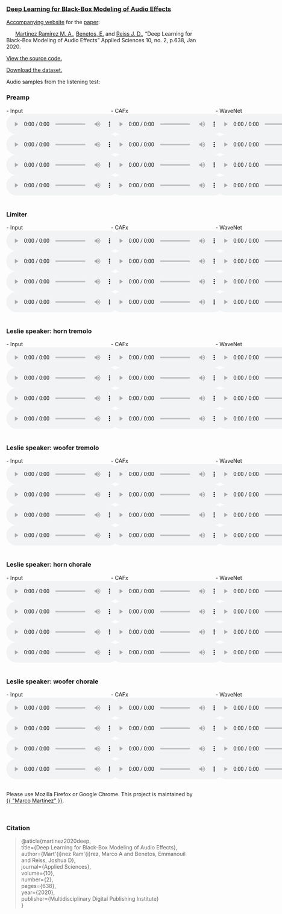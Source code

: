 ### [Deep Learning for Black-Box Modeling of Audio Effects](https://www.mdpi.com/2076-3417/10/2/638)


[Accompanying  website](https://mchijmma.github.io/DL-AFx/) for the [paper](https://www.mdpi.com/2076-3417/10/2/638):

&nbsp;&nbsp;&nbsp;&nbsp;&nbsp;&nbsp;[Martínez Ramírez M. A.](http://m-marco.com), [Benetos, E.](https://www.eecs.qmul.ac.uk/~emmanouilb/) and [Reiss J. D.](http://www.eecs.qmul.ac.uk/~josh/), “Deep Learning for Black-Box Modeling of Audio Effects” Applied Sciences 10, no. 2, p.638, Jan 2020.

[View the source code.](https://github.com/mchijmma/DL-AFx/tree/master/src)

[Download the dataset.](https://zenodo.org/record/3562442)

Audio samples from the listening test:

### Preamp
<div id="contentBox" style="margin:0px auto; width:350%">
<div id="column1" style="float:left; margin:0; width:15.75%;">
- Input <br />
<audio controls="controls">
    <source src="audio/Preamp/Preamp_32_AET_CRNN_23_input.mp3" type="audio/mp3" />
</audio>
<audio controls="controls">
    <source src="audio/Preamp/Preamp_24_AET_CRNN_23_input.mp3" type="audio/mp3" />
</audio>
<audio controls="controls">
    <source src="audio/Preamp/Preamp_44_AET_CRNN_23_input.mp3" type="audio/mp3" />
</audio>
<audio controls="controls">
    <source src="audio/Preamp/Preamp_57_AET_CRNN_23_input.mp3" type="audio/mp3" />
</audio>
</div>

<div id="column2" style="float:left; margin:0;width:15.75%;">
- CAFx <br />
<audio controls="controls">
    <source src="audio/Preamp/Preamp_32_AET_DNN_Local_Dense_SAAF3_output.mp3" type="audio/mp3" />
</audio>
<audio controls="controls">
    <source src="audio/Preamp/Preamp_24_AET_DNN_Local_Dense_SAAF3_output.mp3" type="audio/mp3" />
</audio>
<audio controls="controls">
    <source src="audio/Preamp/Preamp_44_AET_DNN_Local_Dense_SAAF3_output.mp3" type="audio/mp3" />
</audio>
<audio controls="controls">
    <source src="audio/Preamp/Preamp_57_AET_DNN_Local_Dense_SAAF3_output.mp3" type="audio/mp3" />
</audio>
</div>

<div id="column3" style="float:left; margin:0;width:15.75%">
- WaveNet <br />
<audio controls="controls">
    <source src="audio/Preamp/Preamp_32_Wavenet2_output.mp3" type="audio/mp3" />
</audio>
<audio controls="controls">
    <source src="audio/Preamp/Preamp_24_Wavenet2_output.mp3" type="audio/mp3" />
</audio>
<audio controls="controls">
    <source src="audio/Preamp/Preamp_44_Wavenet2_output.mp3" type="audio/mp3" />
</audio>
<audio controls="controls">
    <source src="audio/Preamp/Preamp_57_Wavenet2_output.mp3" type="audio/mp3" />
</audio>
</div>

<div id="column4" style="float:left; margin:0;width:15.75%">
- CRAFx <br />
<audio controls="controls">
    <source src="audio/Preamp/Preamp_32_AET_CRNN_23_output.mp3" type="audio/mp3" />
</audio>
<audio controls="controls">
    <source src="audio/Preamp/Preamp_24_AET_CRNN_23_output.mp3" type="audio/mp3" />
</audio>
<audio controls="controls">
    <source src="audio/Preamp/Preamp_44_AET_CRNN_23_output.mp3" type="audio/mp3" />
</audio>
<audio controls="controls">
    <source src="audio/Preamp/Preamp_57_AET_CRNN_23_output.mp3" type="audio/mp3" />
</audio>
</div>

<div id="column5" style="float:left; margin:0;width:15.75%;">
- CWAFx <br />
<audio controls="controls">
    <source src="audio/Preamp/Preamp_32_AET_Wavenet_1_output.mp3" type="audio/mp3" />
</audio>
<audio controls="controls">
    <source src="audio/Preamp/Preamp_24_AET_Wavenet_1_output.mp3" type="audio/mp3" />
</audio>
<audio controls="controls">
    <source src="audio/Preamp/Preamp_44_AET_Wavenet_1_output.mp3" type="audio/mp3" />
</audio>
<audio controls="controls">
    <source src="audio/Preamp/Preamp_57_AET_Wavenet_1_output.mp3" type="audio/mp3" />
</audio>
</div>

<div id="column6" style="float:left; margin:0;width:15.75%;">
- Reference <br />
<audio controls="controls">
    <source src="audio/Preamp/Preamp_32_AET_CRNN_23_target.mp3" type="audio/mp3" />
</audio>
<audio controls="controls">
    <source src="audio/Preamp/Preamp_24_AET_CRNN_23_target.mp3" type="audio/mp3" />
</audio>
<audio controls="controls">
    <source src="audio/Preamp/Preamp_44_AET_CRNN_23_target.mp3" type="audio/mp3" />
</audio>
<audio controls="controls">
    <source src="audio/Preamp/Preamp_57_AET_CRNN_23_target.mp3" type="audio/mp3" />
</audio>
</div>

</div>

&nbsp;

### Limiter
<div id="contentBox" style="margin:0px auto; width:350%">
<div id="column1" style="float:left; margin:0; width:15.75%;">
- Input <br />
<audio controls="controls">
    <source src="audio/Limiter/Limiter_27_AET_CRNN_23_input.mp3" type="audio/mp3" />
</audio>
<audio controls="controls">
    <source src="audio/Limiter/Limiter_1_AET_CRNN_23_input.mp3" type="audio/mp3" />
</audio>
<audio controls="controls">
    <source src="audio/Limiter/Limiter_51_AET_CRNN_23_input.mp3" type="audio/mp3" />
</audio>
<audio controls="controls">
    <source src="audio/Limiter/Limiter_59_AET_CRNN_23_input.mp3" type="audio/mp3" />
</audio>
</div>

<div id="column2" style="float:left; margin:0;width:15.75%;">
- CAFx <br />
<audio controls="controls">
    <source src="audio/Limiter/Limiter_27_AET_DNN_Local_Dense_SAAF3_output.mp3" type="audio/mp3" />
</audio>
<audio controls="controls">
    <source src="audio/Limiter/Limiter_1_AET_DNN_Local_Dense_SAAF3_output.mp3" type="audio/mp3" />
</audio>
<audio controls="controls">
    <source src="audio/Limiter/Limiter_51_AET_DNN_Local_Dense_SAAF3_output.mp3" type="audio/mp3" />
</audio>
<audio controls="controls">
    <source src="audio/Limiter/Limiter_59_AET_DNN_Local_Dense_SAAF3_output.mp3" type="audio/mp3" />
</audio>
</div>

<div id="column3" style="float:left; margin:0;width:15.75%">
- WaveNet <br />
<audio controls="controls">
    <source src="audio/Limiter/Limiter_27_Wavenet2_output.mp3" type="audio/mp3" />
</audio>
<audio controls="controls">
    <source src="audio/Limiter/Limiter_1_Wavenet2_output.mp3" type="audio/mp3" />
</audio>
<audio controls="controls">
    <source src="audio/Limiter/Limiter_51_Wavenet2_output.mp3" type="audio/mp3" />
</audio>
<audio controls="controls">
    <source src="audio/Limiter/Limiter_59_Wavenet2_output.mp3" type="audio/mp3" />
</audio>
</div>

<div id="column4" style="float:left; margin:0;width:15.75%">
- CRAFx <br />
<audio controls="controls">
    <source src="audio/Limiter/Limiter_27_AET_CRNN_23_output.mp3" type="audio/mp3" />
</audio>
<audio controls="controls">
    <source src="audio/Limiter/Limiter_1_AET_CRNN_23_output.mp3" type="audio/mp3" />
</audio>
<audio controls="controls">
    <source src="audio/Limiter/Limiter_51_AET_CRNN_23_output.mp3" type="audio/mp3" />
</audio>
<audio controls="controls">
    <source src="audio/Limiter/Limiter_59_AET_CRNN_23_output.mp3" type="audio/mp3" />
</audio>
</div>

<div id="column5" style="float:left; margin:0;width:15.75%;">
- CWAFx <br />
<audio controls="controls">
    <source src="audio/Limiter/Limiter_27_AET_Wavenet_1_output.mp3" type="audio/mp3" />
</audio>
<audio controls="controls">
    <source src="audio/Limiter/Limiter_1_AET_Wavenet_1_output.mp3" type="audio/mp3" />
</audio>
<audio controls="controls">
    <source src="audio/Limiter/Limiter_51_AET_Wavenet_1_output.mp3" type="audio/mp3" />
</audio>
<audio controls="controls">
    <source src="audio/Limiter/Limiter_59_AET_Wavenet_1_output.mp3" type="audio/mp3" />
</audio>
</div>

<div id="column6" style="float:left; margin:0;width:15.75%;">
- Reference <br />
<audio controls="controls">
    <source src="audio/Limiter/Limiter_27_AET_CRNN_23_target.mp3" type="audio/mp3" />
</audio>
<audio controls="controls">
    <source src="audio/Limiter/Limiter_1_AET_CRNN_23_target.mp3" type="audio/mp3" />
</audio>
<audio controls="controls">
    <source src="audio/Limiter/Limiter_51_AET_CRNN_23_target.mp3" type="audio/mp3" />
</audio>
<audio controls="controls">
    <source src="audio/Limiter/Limiter_59_AET_CRNN_23_target.mp3" type="audio/mp3" />
</audio>
</div>

</div>

&nbsp;
### Leslie speaker: horn tremolo
<div id="contentBox" style="margin:0px auto; width:350%">
<div id="column1" style="float:left; margin:0; width:15.75%;">
- Input <br />
<audio controls="controls">
    <source src="audio/LeslieSpeakerHornFast/Leslie_hf_19_AET_CRNN_23_input.mp3" type="audio/mp3" />
</audio>
<audio controls="controls">
    <source src="audio/LeslieSpeakerHornFast/Leslie_hf_4_AET_CRNN_23_input.mp3" type="audio/mp3" />
</audio>
<audio controls="controls">
    <source src="audio/LeslieSpeakerHornFast/Leslie_hf_12_AET_CRNN_23_input.mp3" type="audio/mp3" />
</audio>
<audio controls="controls">
    <source src="audio/LeslieSpeakerHornFast/Leslie_hf_14_AET_CRNN_23_input.mp3" type="audio/mp3" />
</audio>
</div>

<div id="column2" style="float:left; margin:0;width:15.75%;">
- CAFx <br />
<audio controls="controls">
    <source src="audio/LeslieSpeakerHornFast/Leslie_hf_19_AET_DNN_Local_Dense_SAAF3_output.mp3" type="audio/mp3" />
</audio>
<audio controls="controls">
    <source src="audio/LeslieSpeakerHornFast/Leslie_hf_4_AET_DNN_Local_Dense_SAAF3_output.mp3" type="audio/mp3" />
</audio>
<audio controls="controls">
    <source src="audio/LeslieSpeakerHornFast/Leslie_hf_12_AET_DNN_Local_Dense_SAAF3_output.mp3" type="audio/mp3" />
</audio>
<audio controls="controls">
    <source src="audio/LeslieSpeakerHornFast/Leslie_hf_14_AET_DNN_Local_Dense_SAAF3_output.mp3" type="audio/mp3" />
</audio>
</div>

<div id="column3" style="float:left; margin:0;width:15.75%">
- WaveNet <br />
<audio controls="controls">
    <source src="audio/LeslieSpeakerHornFast/Leslie_hf_19_Wavenet2_output.mp3" type="audio/mp3" />
</audio>
<audio controls="controls">
    <source src="audio/LeslieSpeakerHornFast/Leslie_hf_4_Wavenet2_output.mp3" type="audio/mp3" />
</audio>
<audio controls="controls">
    <source src="audio/LeslieSpeakerHornFast/Leslie_hf_12_Wavenet2_output.mp3" type="audio/mp3" />
</audio>
<audio controls="controls">
    <source src="audio/LeslieSpeakerHornFast/Leslie_hf_14_Wavenet2_output.mp3" type="audio/mp3" />
</audio>
</div>

<div id="column4" style="float:left; margin:0;width:15.75%">
- CRAFx <br />
<audio controls="controls">
    <source src="audio/LeslieSpeakerHornFast/Leslie_hf_19_AET_CRNN_23_output.mp3" type="audio/mp3" />
</audio>
<audio controls="controls">
    <source src="audio/LeslieSpeakerHornFast/Leslie_hf_4_AET_CRNN_23_output.mp3" type="audio/mp3" />
</audio>
<audio controls="controls">
    <source src="audio/LeslieSpeakerHornFast/Leslie_hf_12_AET_CRNN_23_output.mp3" type="audio/mp3" />
</audio>
<audio controls="controls">
    <source src="audio/LeslieSpeakerHornFast/Leslie_hf_14_AET_CRNN_23_output.mp3" type="audio/mp3" />
</audio>
</div>

<div id="column5" style="float:left; margin:0;width:15.75%;">
- CWAFx <br />
<audio controls="controls">
    <source src="audio/LeslieSpeakerHornFast/Leslie_hf_19_AET_Wavenet_1_output.mp3" type="audio/mp3" />
</audio>
<audio controls="controls">
    <source src="audio/LeslieSpeakerHornFast/Leslie_hf_4_AET_Wavenet_1_output.mp3" type="audio/mp3" />
</audio>
<audio controls="controls">
    <source src="audio/LeslieSpeakerHornFast/Leslie_hf_12_AET_Wavenet_1_output.mp3" type="audio/mp3" />
</audio>
<audio controls="controls">
    <source src="audio/LeslieSpeakerHornFast/Leslie_hf_14_AET_Wavenet_1_output.mp3" type="audio/mp3" />
</audio>
</div>

<div id="column6" style="float:left; margin:0;width:15.75%;">
- Reference <br />
<audio controls="controls">
    <source src="audio/LeslieSpeakerHornFast/Leslie_hf_19_AET_CRNN_23_target.mp3" type="audio/mp3" />
</audio>
<audio controls="controls">
    <source src="audio/LeslieSpeakerHornFast/Leslie_hf_4_AET_CRNN_23_target.mp3" type="audio/mp3" />
</audio>
<audio controls="controls">
    <source src="audio/LeslieSpeakerHornFast/Leslie_hf_12_AET_CRNN_23_target.mp3" type="audio/mp3" />
</audio>
<audio controls="controls">
    <source src="audio/LeslieSpeakerHornFast/Leslie_hf_14_AET_CRNN_23_target.mp3" type="audio/mp3" />
</audio>
</div>

</div>

&nbsp;
### Leslie speaker: woofer tremolo
<div id="contentBox" style="margin:0px auto; width:350%">
<div id="column1" style="float:left; margin:0; width:15.75%;">
- Input <br />
<audio controls="controls">
    <source src="audio/LeslieSpeakerWooferFast/Leslie_wf_3_AET_CRNN_23_input.mp3" type="audio/mp3" />
</audio>
<audio controls="controls">
    <source src="audio/LeslieSpeakerWooferFast/Leslie_wf_15_AET_CRNN_23_input.mp3" type="audio/mp3" />
</audio>
<audio controls="controls">
    <source src="audio/LeslieSpeakerWooferFast/Leslie_wf_24_AET_CRNN_23_input.mp3" type="audio/mp3" />
</audio>
<audio controls="controls">
    <source src="audio/LeslieSpeakerWooferFast/Leslie_wf_28_AET_CRNN_23_input.mp3" type="audio/mp3" />
</audio>
</div>

<div id="column2" style="float:left; margin:0;width:15.75%;">
- CAFx <br />
<audio controls="controls">
    <source src="audio/LeslieSpeakerWooferFast/Leslie_wf_3_AET_DNN_Local_Dense_SAAF3_output.mp3" type="audio/mp3" />
</audio>
<audio controls="controls">
    <source src="audio/LeslieSpeakerWooferFast/Leslie_wf_15_AET_DNN_Local_Dense_SAAF3_output.mp3" type="audio/mp3" />
</audio>
<audio controls="controls">
    <source src="audio/LeslieSpeakerWooferFast/Leslie_wf_24_AET_DNN_Local_Dense_SAAF3_output.mp3" type="audio/mp3" />
</audio>
<audio controls="controls">
    <source src="audio/LeslieSpeakerWooferFast/Leslie_wf_28_AET_DNN_Local_Dense_SAAF3_output.mp3" type="audio/mp3" />
</audio>
</div>

<div id="column3" style="float:left; margin:0;width:15.75%">
- WaveNet <br />
<audio controls="controls">
    <source src="audio/LeslieSpeakerWooferFast/Leslie_wf_3_Wavenet2_output.mp3" type="audio/mp3" />
</audio>
<audio controls="controls">
    <source src="audio/LeslieSpeakerWooferFast/Leslie_wf_15_Wavenet2_output.mp3" type="audio/mp3" />
</audio>
<audio controls="controls">
    <source src="audio/LeslieSpeakerWooferFast/Leslie_wf_24_Wavenet2_output.mp3" type="audio/mp3" />
</audio>
<audio controls="controls">
    <source src="audio/LeslieSpeakerWooferFast/Leslie_wf_28_Wavenet2_output.mp3" type="audio/mp3" />
</audio>
</div>

<div id="column4" style="float:left; margin:0;width:15.75%">
- CRAFx <br />
<audio controls="controls">
    <source src="audio/LeslieSpeakerWooferFast/Leslie_wf_3_AET_CRNN_23_output.mp3" type="audio/mp3" />
</audio>
<audio controls="controls">
    <source src="audio/LeslieSpeakerWooferFast/Leslie_wf_15_AET_CRNN_23_output.mp3" type="audio/mp3" />
</audio>
<audio controls="controls">
    <source src="audio/LeslieSpeakerWooferFast/Leslie_wf_24_AET_CRNN_23_output.mp3" type="audio/mp3" />
</audio>
<audio controls="controls">
    <source src="audio/LeslieSpeakerWooferFast/Leslie_wf_28_AET_CRNN_23_output.mp3" type="audio/mp3" />
</audio>
</div>

<div id="column5" style="float:left; margin:0;width:15.75%;">
- CWAFx <br />
<audio controls="controls">
    <source src="audio/LeslieSpeakerWooferFast/Leslie_wf_3_AET_Wavenet_1_output.mp3" type="audio/mp3" />
</audio>
<audio controls="controls">
    <source src="audio/LeslieSpeakerWooferFast/Leslie_wf_15_AET_Wavenet_1_output.mp3" type="audio/mp3" />
</audio>
<audio controls="controls">
    <source src="audio/LeslieSpeakerWooferFast/Leslie_wf_24_AET_Wavenet_1_output.mp3" type="audio/mp3" />
</audio>
<audio controls="controls">
    <source src="audio/LeslieSpeakerWooferFast/Leslie_wf_28_AET_Wavenet_1_output.mp3" type="audio/mp3" />
</audio>
</div>

<div id="column6" style="float:left; margin:0;width:15.75%;">
- Reference <br />
<audio controls="controls">
    <source src="audio/LeslieSpeakerWooferFast/Leslie_wf_3_AET_CRNN_23_target.mp3" type="audio/mp3" />
</audio>
<audio controls="controls">
    <source src="audio/LeslieSpeakerWooferFast/Leslie_wf_15_AET_CRNN_23_target.mp3" type="audio/mp3" />
</audio>
<audio controls="controls">
    <source src="audio/LeslieSpeakerWooferFast/Leslie_wf_24_AET_CRNN_23_target.mp3" type="audio/mp3" />
</audio>
<audio controls="controls">
    <source src="audio/LeslieSpeakerWooferFast/Leslie_wf_28_AET_CRNN_23_target.mp3" type="audio/mp3" />
</audio>
</div>

</div>


&nbsp;
### Leslie speaker: horn chorale
<div id="contentBox" style="margin:0px auto; width:350%">
<div id="column1" style="float:left; margin:0; width:15.75%;">
- Input <br />
<audio controls="controls">
    <source src="audio/LeslieSpeakerHornSlow/Leslie_hs_7_AET_CRNN_23_input.mp3" type="audio/mp3" />
</audio>
<audio controls="controls">
    <source src="audio/LeslieSpeakerHornSlow/Leslie_hs_11_AET_CRNN_23_input.mp3" type="audio/mp3" />
</audio>
<audio controls="controls">
    <source src="audio/LeslieSpeakerHornSlow/Leslie_hs_19_AET_CRNN_23_input.mp3" type="audio/mp3" />
</audio>
<audio controls="controls">
    <source src="audio/LeslieSpeakerHornSlow/Leslie_hs_30_AET_CRNN_23_input.mp3" type="audio/mp3" />
</audio>
</div>

<div id="column2" style="float:left; margin:0;width:15.75%;">
- CAFx <br />
<audio controls="controls">
    <source src="audio/LeslieSpeakerHornSlow/Leslie_hs_7_AET_DNN_Local_Dense_SAAF3_output.mp3" type="audio/mp3" />
</audio>
<audio controls="controls">
    <source src="audio/LeslieSpeakerHornSlow/Leslie_hs_11_AET_DNN_Local_Dense_SAAF3_output.mp3" type="audio/mp3" />
</audio>
<audio controls="controls">
    <source src="audio/LeslieSpeakerHornSlow/Leslie_hs_19_AET_DNN_Local_Dense_SAAF3_output.mp3" type="audio/mp3" />
</audio>
<audio controls="controls">
    <source src="audio/LeslieSpeakerHornSlow/Leslie_hs_30_AET_DNN_Local_Dense_SAAF3_output.mp3" type="audio/mp3" />
</audio>
</div>

<div id="column3" style="float:left; margin:0;width:15.75%">
- WaveNet <br />
<audio controls="controls">
    <source src="audio/LeslieSpeakerHornSlow/Leslie_hs_7_Wavenet2_output.mp3" type="audio/mp3" />
</audio>
<audio controls="controls">
    <source src="audio/LeslieSpeakerHornSlow/Leslie_hs_11_Wavenet2_output.mp3" type="audio/mp3" />
</audio>
<audio controls="controls">
    <source src="audio/LeslieSpeakerHornSlow/Leslie_hs_19_Wavenet2_output.mp3" type="audio/mp3" />
</audio>
<audio controls="controls">
    <source src="audio/LeslieSpeakerHornSlow/Leslie_hs_30_Wavenet2_output.mp3" type="audio/mp3" />
</audio>
</div>

<div id="column4" style="float:left; margin:0;width:15.75%">
- CRAFx <br />
<audio controls="controls">
    <source src="audio/LeslieSpeakerHornSlow/Leslie_hs_7_AET_CRNN_23_output.mp3" type="audio/mp3" />
</audio>
<audio controls="controls">
    <source src="audio/LeslieSpeakerHornSlow/Leslie_hs_11_AET_CRNN_23_output.mp3" type="audio/mp3" />
</audio>
<audio controls="controls">
    <source src="audio/LeslieSpeakerHornSlow/Leslie_hs_19_AET_CRNN_23_output.mp3" type="audio/mp3" />
</audio>
<audio controls="controls">
    <source src="audio/LeslieSpeakerHornSlow/Leslie_hs_30_AET_CRNN_23_output.mp3" type="audio/mp3" />
</audio>
</div>

<div id="column5" style="float:left; margin:0;width:15.75%;">
- CWAFx <br />
<audio controls="controls">
    <source src="audio/LeslieSpeakerHornSlow/Leslie_hs_7_AET_Wavenet_1_output.mp3" type="audio/mp3" />
</audio>
<audio controls="controls">
    <source src="audio/LeslieSpeakerHornSlow/Leslie_hs_11_AET_Wavenet_1_output.mp3" type="audio/mp3" />
</audio>
<audio controls="controls">
    <source src="audio/LeslieSpeakerHornSlow/Leslie_hs_19_AET_Wavenet_1_output.mp3" type="audio/mp3" />
</audio>
<audio controls="controls">
    <source src="audio/LeslieSpeakerHornSlow/Leslie_hs_30_AET_Wavenet_1_output.mp3" type="audio/mp3" />
</audio>
</div>

<div id="column6" style="float:left; margin:0;width:15.75%;">
- Reference <br />
<audio controls="controls">
    <source src="audio/LeslieSpeakerHornSlow/Leslie_hs_7_AET_CRNN_23_target.mp3" type="audio/mp3" />
</audio>
<audio controls="controls">
    <source src="audio/LeslieSpeakerHornSlow/Leslie_hs_11_AET_CRNN_23_target.mp3" type="audio/mp3" />
</audio>
<audio controls="controls">
    <source src="audio/LeslieSpeakerHornSlow/Leslie_hs_19_AET_CRNN_23_target.mp3" type="audio/mp3" />
</audio>
<audio controls="controls">
    <source src="audio/LeslieSpeakerHornSlow/Leslie_hs_30_AET_CRNN_23_target.mp3" type="audio/mp3" />
</audio>
</div>

</div>

&nbsp;
### Leslie speaker: woofer chorale
<div id="contentBox" style="margin:0px auto; width:350%">
<div id="column1" style="float:left; margin:0; width:15.75%;">
- Input <br />
<audio controls="controls">
    <source src="audio/LeslieSpeakerWooferSlow/Leslie_ws_10_AET_CRNN_23_input.mp3" type="audio/mp3" />
</audio>
<audio controls="controls">
    <source src="audio/LeslieSpeakerWooferSlow/Leslie_ws_11_AET_CRNN_23_input.mp3" type="audio/mp3" />
</audio>
<audio controls="controls">
    <source src="audio/LeslieSpeakerWooferSlow/Leslie_ws_22_AET_CRNN_23_input.mp3" type="audio/mp3" />
</audio>
<audio controls="controls">
    <source src="audio/LeslieSpeakerWooferSlow/Leslie_ws_24_AET_CRNN_23_input.mp3" type="audio/mp3" />
</audio>
</div>

<div id="column2" style="float:left; margin:0;width:15.75%;">
- CAFx <br />
<audio controls="controls">
    <source src="audio/LeslieSpeakerWooferSlow/Leslie_ws_10_AET_DNN_Local_Dense_SAAF3_output.mp3" type="audio/mp3" />
</audio>
<audio controls="controls">
    <source src="audio/LeslieSpeakerWooferSlow/Leslie_ws_11_AET_DNN_Local_Dense_SAAF3_output.mp3" type="audio/mp3" />
</audio>
<audio controls="controls">
    <source src="audio/LeslieSpeakerWooferSlow/Leslie_ws_22_AET_DNN_Local_Dense_SAAF3_output.mp3" type="audio/mp3" />
</audio>
<audio controls="controls">
    <source src="audio/LeslieSpeakerWooferSlow/Leslie_ws_24_AET_DNN_Local_Dense_SAAF3_output.mp3" type="audio/mp3" />
</audio>
</div>

<div id="column3" style="float:left; margin:0;width:15.75%">
- WaveNet <br />
<audio controls="controls">
    <source src="audio/LeslieSpeakerWooferSlow/Leslie_ws_10_Wavenet2_output.mp3" type="audio/mp3" />
</audio>
<audio controls="controls">
    <source src="audio/LeslieSpeakerWooferSlow/Leslie_ws_11_Wavenet2_output.mp3" type="audio/mp3" />
</audio>
<audio controls="controls">
    <source src="audio/LeslieSpeakerWooferSlow/Leslie_ws_22_Wavenet2_output.mp3" type="audio/mp3" />
</audio>
<audio controls="controls">
    <source src="audio/LeslieSpeakerWooferSlow/Leslie_ws_24_Wavenet2_output.mp3" type="audio/mp3" />
</audio>
</div>

<div id="column4" style="float:left; margin:0;width:15.75%">
- CRAFx <br />
<audio controls="controls">
    <source src="audio/LeslieSpeakerWooferSlow/Leslie_ws_10_AET_CRNN_23_output.mp3" type="audio/mp3" />
</audio>
<audio controls="controls">
    <source src="audio/LeslieSpeakerWooferSlow/Leslie_ws_11_AET_CRNN_23_output.mp3" type="audio/mp3" />
</audio>
<audio controls="controls">
    <source src="audio/LeslieSpeakerWooferSlow/Leslie_ws_22_AET_CRNN_23_output.mp3" type="audio/mp3" />
</audio>
<audio controls="controls">
    <source src="audio/LeslieSpeakerWooferSlow/Leslie_ws_24_AET_CRNN_23_output.mp3" type="audio/mp3" />
</audio>
</div>

<div id="column5" style="float:left; margin:0;width:15.75%;">
- CWAFx <br />
<audio controls="controls">
    <source src="audio/LeslieSpeakerWooferSlow/Leslie_ws_10_AET_Wavenet_1_output.mp3" type="audio/mp3" />
</audio>
<audio controls="controls">
    <source src="audio/LeslieSpeakerWooferSlow/Leslie_ws_11_AET_Wavenet_1_output.mp3" type="audio/mp3" />
</audio>
<audio controls="controls">
    <source src="audio/LeslieSpeakerWooferSlow/Leslie_ws_22_AET_Wavenet_1_output.mp3" type="audio/mp3" />
</audio>
<audio controls="controls">
    <source src="audio/LeslieSpeakerWooferSlow/Leslie_ws_24_AET_Wavenet_1_output.mp3" type="audio/mp3" />
</audio>
</div>

<div id="column6" style="float:left; margin:0;width:15.75%;">
- Reference <br />
<audio controls="controls">
    <source src="audio/LeslieSpeakerWooferSlow/Leslie_ws_10_AET_CRNN_23_target.mp3" type="audio/mp3" />
</audio>
<audio controls="controls">
    <source src="audio/LeslieSpeakerWooferSlow/Leslie_ws_11_AET_CRNN_23_target.mp3" type="audio/mp3" />
</audio>
<audio controls="controls">
    <source src="audio/LeslieSpeakerWooferSlow/Leslie_ws_22_AET_CRNN_23_target.mp3" type="audio/mp3" />
</audio>
<audio controls="controls">
    <source src="audio/LeslieSpeakerWooferSlow/Leslie_ws_24_AET_CRNN_23_target.mp3" type="audio/mp3" />
</audio>
</div>

</div>



&nbsp;



Please use Mozilla Firefox or Google Chrome.
This project is maintained by <a href="https://m-marco.com">{{ "Marco Martínez" }}</a>.


&nbsp;
### Citation
>@aticle{martinez2020deep,<br />
>   title={Deep Learning for Black-Box Modeling of Audio Effects},<br />
>   author={Mart\'{i}nez Ram\'{i}rez, Marco A and Benetos, Emmanouil and Reiss, Joshua D},<br />
>   journal={Applied Sciences},<br />
>   volume={10},<br />
>   number={2},<br />
>   pages={638},<br />
>   year={2020},<br />
>   publisher={Multidisciplinary Digital Publishing Institute}<br />
>}<br />



